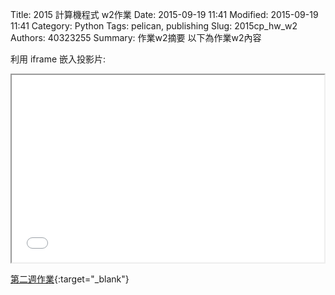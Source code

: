 Title: 2015 計算機程式 w2作業
Date: 2015-09-19 11:41
Modified: 2015-09-19 11:41
Category: Python
Tags: pelican, publishing
Slug: 2015cp_hw_w2
Authors: 40323255
Summary: 作業w2摘要
以下為作業w2內容

利用 iframe 嵌入投影片:

<iframe src="40323255_cp_w2.html" width="500" height="300"></iframe>

[第二週作業](40323255_cp_w2.html){:target="_blank"}



